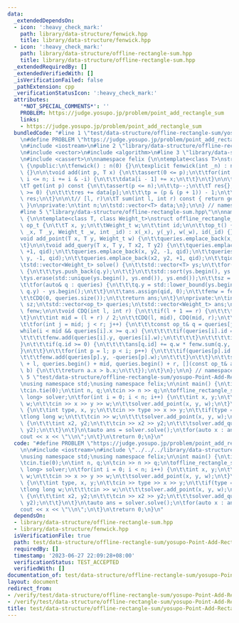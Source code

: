```yaml
---
data:
  _extendedDependsOn:
  - icon: ':heavy_check_mark:'
    path: library/data-structure/fenwick.hpp
    title: library/data-structure/fenwick.hpp
  - icon: ':heavy_check_mark:'
    path: library/data-structure/offline-rectangle-sum.hpp
    title: library/data-structure/offline-rectangle-sum.hpp
  _extendedRequiredBy: []
  _extendedVerifiedWith: []
  _isVerificationFailed: false
  _pathExtension: cpp
  _verificationStatusIcon: ':heavy_check_mark:'
  attributes:
    '*NOT_SPECIAL_COMMENTS*': ''
    PROBLEM: https://judge.yosupo.jp/problem/point_add_rectangle_sum
    links:
    - https://judge.yosupo.jp/problem/point_add_rectangle_sum
  bundledCode: "#line 1 \"test/data-structure/offline-rectangle-sum/yosupo-Point-Add-Rectangle-Sum.test.cpp\"\
    \n#define PROBLEM \"https://judge.yosupo.jp/problem/point_add_rectangle_sum\"\n\
    \n#include <iostream>\n#line 2 \"library/data-structure/offline-rectangle-sum.hpp\"\
    \n#include <vector>\n#include <algorithm>\n#line 3 \"library/data-structure/fenwick.hpp\"\
    \n#include <cassert>\n\nnamespace felix {\n\ntemplate<class T>\nstruct fenwick\
    \ {\npublic:\n\tfenwick() : n(0) {}\n\texplicit fenwick(int _n) : n(_n), data(_n)\
    \ {}\n\n\tvoid add(int p, T x) {\n\t\tassert(0 <= p);\n\t\tfor(int i = p + 1;\
    \ i <= n; i += i & -i) {\n\t\t\tdata[i - 1] += x;\n\t\t}\n\t}\n\n\t// [0, p)\n\
    \tT get(int p) const {\n\t\tassert(p <= n);\n\t\tp--;\n\t\tT res{};\n\t\twhile(p\
    \ >= 0) {\n\t\t\tres += data[p];\n\t\t\tp = (p & (p + 1)) - 1;\n\t\t}\n\t\treturn\
    \ res;\n\t}\n\n\t// [l, r)\n\tT sum(int l, int r) const { return get(r) - get(l);\
    \ }\n\nprivate:\n\tint n;\n\tstd::vector<T> data;\n};\n\n} // namespace felix\n\
    #line 5 \"library/data-structure/offline-rectangle-sum.hpp\"\n\nnamespace felix\
    \ {\n\ntemplate<class T, class Weight_t>\nstruct offline_rectangle_sum {\n\tstruct\
    \ op_t {\n\t\tT x, y;\n\t\tWeight_t w;\n\t\tint id;\n\n\t\top_t() {}\n\t\top_t(T\
    \ _x, T _y, Weight_t _w, int _id) : x(_x), y(_y), w(_w), id(_id) {}\n\t};\n\n\t\
    void add_point(T x, T y, Weight_t w) {\n\t\tqueries.emplace_back(x, y, w, -1);\n\
    \t}\n\n\tvoid add_query(T x, T y, T x2, T y2) {\n\t\tqueries.emplace_back(x, y,\
    \ +1, qid);\n\t\tqueries.emplace_back(x, y2, -1, qid);\n\t\tqueries.emplace_back(x2,\
    \ y, -1, qid);\n\t\tqueries.emplace_back(x2, y2, +1, qid);\n\t\tqid++;\n\t}\n\n\
    \tstd::vector<Weight_t> solve() {\n\t\tstd::vector<T> ys;\n\t\tfor(auto& q : queries)\
    \ {\n\t\t\tys.push_back(q.y);\n\t\t}\n\t\tstd::sort(ys.begin(), ys.end());\n\t\
    \tys.erase(std::unique(ys.begin(), ys.end()), ys.end());\n\t\tsz = (int) ys.size();\n\
    \t\tfor(auto& q : queries) {\n\t\t\tq.y = std::lower_bound(ys.begin(), ys.end(),\
    \ q.y) - ys.begin();\n\t\t}\n\t\tans.assign(qid, 0);\n\t\tfenw = fenwick<Weight_t>(sz);\n\
    \t\tCDQ(0, queries.size());\n\t\treturn ans;\n\t}\n\nprivate:\n\tint qid = 0,\
    \ sz;\n\tstd::vector<op_t> queries;\n\tstd::vector<Weight_t> ans;\n\tfenwick<Weight_t>\
    \ fenw;\n\n\tvoid CDQ(int l, int r) {\n\t\tif(l + 1 == r) {\n\t\t\treturn;\n\t\
    \t}\n\t\tint mid = (l + r) / 2;\n\t\tCDQ(l, mid), CDQ(mid, r);\n\t\tint i = l;\n\
    \t\tfor(int j = mid; j < r; j++) {\n\t\t\tconst op_t& q = queries[j];\n\t\t\t\
    while(i < mid && queries[i].x >= q.x) {\n\t\t\t\tif(queries[i].id == -1) {\n\t\
    \t\t\t\tfenw.add(queries[i].y, queries[i].w);\n\t\t\t\t}\n\t\t\t\ti++;\n\t\t\t\
    }\n\t\t\tif(q.id >= 0) {\n\t\t\t\tans[q.id] += q.w * fenw.sum(q.y, sz);\n\t\t\t\
    }\n\t\t}\n\t\tfor(int p = l; p < i; p++) {\n\t\t\tif(queries[p].id == -1) {\n\t\
    \t\t\tfenw.add(queries[p].y, -queries[p].w);\n\t\t\t}\n\t\t}\n\t\tstd::inplace_merge(queries.begin()\
    \ + l, queries.begin() + mid, queries.begin() + r, [](const op_t& a, const op_t&\
    \ b) {\n\t\t\treturn a.x > b.x;\n\t\t});\n\t}\n};\n\n} // namespace felix\n#line\
    \ 5 \"test/data-structure/offline-rectangle-sum/yosupo-Point-Add-Rectangle-Sum.test.cpp\"\
    \nusing namespace std;\nusing namespace felix;\n\nint main() {\n\tios::sync_with_stdio(false);\n\
    \tcin.tie(0);\n\tint n, q;\n\tcin >> n >> q;\n\toffline_rectangle_sum<int, long\
    \ long> solver;\n\tfor(int i = 0; i < n; i++) {\n\t\tint x, y;\n\t\tlong long\
    \ w;\n\t\tcin >> x >> y >> w;\n\t\tsolver.add_point(x, y, w);\n\t}\n\twhile(q--)\
    \ {\n\t\tint type, x, y;\n\t\tcin >> type >> x >> y;\n\t\tif(type == 0) {\n\t\t\
    \tlong long w;\n\t\t\tcin >> w;\n\t\t\tsolver.add_point(x, y, w);\n\t\t} else\
    \ {\n\t\t\tint x2, y2;\n\t\t\tcin >> x2 >> y2;\n\t\t\tsolver.add_query(x, y, x2,\
    \ y2);\n\t\t}\n\t}\n\tauto ans = solver.solve();\n\tfor(auto x : ans) {\n\t\t\
    cout << x << \"\\n\";\n\t}\n\treturn 0;\n}\n"
  code: "#define PROBLEM \"https://judge.yosupo.jp/problem/point_add_rectangle_sum\"\
    \n\n#include <iostream>\n#include \"../../../library/data-structure/offline-rectangle-sum.hpp\"\
    \nusing namespace std;\nusing namespace felix;\n\nint main() {\n\tios::sync_with_stdio(false);\n\
    \tcin.tie(0);\n\tint n, q;\n\tcin >> n >> q;\n\toffline_rectangle_sum<int, long\
    \ long> solver;\n\tfor(int i = 0; i < n; i++) {\n\t\tint x, y;\n\t\tlong long\
    \ w;\n\t\tcin >> x >> y >> w;\n\t\tsolver.add_point(x, y, w);\n\t}\n\twhile(q--)\
    \ {\n\t\tint type, x, y;\n\t\tcin >> type >> x >> y;\n\t\tif(type == 0) {\n\t\t\
    \tlong long w;\n\t\t\tcin >> w;\n\t\t\tsolver.add_point(x, y, w);\n\t\t} else\
    \ {\n\t\t\tint x2, y2;\n\t\t\tcin >> x2 >> y2;\n\t\t\tsolver.add_query(x, y, x2,\
    \ y2);\n\t\t}\n\t}\n\tauto ans = solver.solve();\n\tfor(auto x : ans) {\n\t\t\
    cout << x << \"\\n\";\n\t}\n\treturn 0;\n}\n"
  dependsOn:
  - library/data-structure/offline-rectangle-sum.hpp
  - library/data-structure/fenwick.hpp
  isVerificationFile: true
  path: test/data-structure/offline-rectangle-sum/yosupo-Point-Add-Rectangle-Sum.test.cpp
  requiredBy: []
  timestamp: '2023-06-27 22:09:28+08:00'
  verificationStatus: TEST_ACCEPTED
  verifiedWith: []
documentation_of: test/data-structure/offline-rectangle-sum/yosupo-Point-Add-Rectangle-Sum.test.cpp
layout: document
redirect_from:
- /verify/test/data-structure/offline-rectangle-sum/yosupo-Point-Add-Rectangle-Sum.test.cpp
- /verify/test/data-structure/offline-rectangle-sum/yosupo-Point-Add-Rectangle-Sum.test.cpp.html
title: test/data-structure/offline-rectangle-sum/yosupo-Point-Add-Rectangle-Sum.test.cpp
---
```

